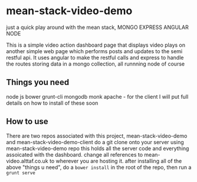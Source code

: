 mean-stack-video-demo
=====================

just a quick play around with the mean stack,
MONGO EXPRESS ANGULAR NODE

This is a simple video action dashboard page that displays video plays on another simple web page which performs posts and updates to the semi restful api.  It uses angular to make the restful calls and express to handle the routes storing data in a mongo collection, all runnning node of course 

<h2>Things you need </h2>
node js
bower
grunt-cli
mongodb
monk
apache - for the client
I will put full details on how to install of these soon



<h2>How to use</h2>
There are two repos associated with this project, mean-stack-video-demo and mean-stack-video-demo-client do a git clone onto your server using mean-stack-video-demo repo this holds all the server code and everything assoicated with the dashboard.  
change all references to mean-video.alttaf.co.uk to wherever you are hosting it.  
after installing all of the above "things u need", do a 
<code>bower install</code> in the root of the repo, 
then run a 
<code>grunt serve</code>



